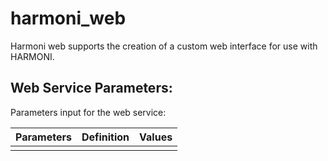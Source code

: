 # harmoni_web

Harmoni web supports the creation of a custom web interface for use with HARMONI.

## Web Service Parameters:
Parameters input for the web service: 

| Parameters           | Definition | Values |
|----------------------|------------|--------|
|                      |            |        |
